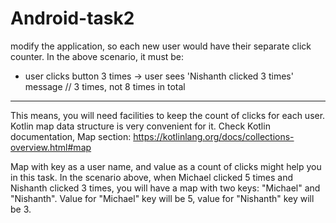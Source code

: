 # Android-task2

modify the application, so each new user would have their separate click counter. In the above scenario, it must be:
- user clicks button 3 times -> user sees 'Nishanth clicked 3 times' message  // 3 times, not 8 times in total

------


This means, you will need facilities to keep the count of clicks for each user. Kotlin map data structure is very convenient for it.
Check Kotlin documentation, Map section: https://kotlinlang.org/docs/collections-overview.html#map


Map with key as a user name, and value as a count of clicks might help you in this task.
In the scenario above, when Michael clicked 5 times and Nishanth clicked 3 times, you will have a map with two keys: "Michael" and "Nishanth". Value for "Michael" key will be 5, value for "Nishanth" key will be 3.
